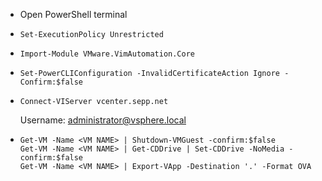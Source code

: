 * Open PowerShell terminal
* ```
  Set-ExecutionPolicy Unrestricted
  ```
* ```
  Import-Module VMware.VimAutomation.Core
  ```
* ```
  Set-PowerCLIConfiguration -InvalidCertificateAction Ignore -Confirm:$false
  ```  
* ```
  Connect-VIServer vcenter.sepp.net
  ```  
  Username: administrator@vsphere.local
* ```
  Get-VM -Name <VM NAME> | Shutdown-VMGuest -confirm:$false
  Get-VM -Name <VM NAME> | Get-CDDrive | Set-CDDrive -NoMedia -confirm:$false
  Get-VM -Name <VM NAME> | Export-VApp -Destination '.' -Format OVA
  ```
